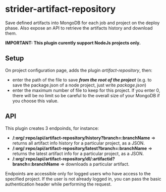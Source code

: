# strider-artifact-repository

Save defined artifacts into MongoDB for each job and project on the deploy phase. Also expose an API to retrieve the artifacts history and download them.

**IMPORTANT: This plugin curently support NodeJs projects only.**

## Setup

On project configuration page, adds the plugin *artifact-repository*, then:
- enter the path of the file to save ***from the root of the project*** (e.g. to save the package.json of a node project, just write *package.json*)
- enter the maximum number of file to keep for this project. If you enter 0, there will be no limit so be careful to the overall size of your MongoDB if you choose this value.

## API

This plugin creates 3 endpoinds, for instance:

- **/:org/:repo/api/artifact-repository/history?branch=:branchName** => returns all artifact info history for a particular project, as a JSON.
- **/:org/:repo/api/artifact-repository/latest?branch=:branchName** => returns the latest artifact info for a particular project, as a JSON.
- **/:org/:repo/api/artifact-repository/dl/:artifactid?branch=:branchName** => downloads a particular artifact.

Endpoints are accessible only for logged users who have access to the specified project. If the user is not already logged in, you can pass the basic authentication header while performing the request.
